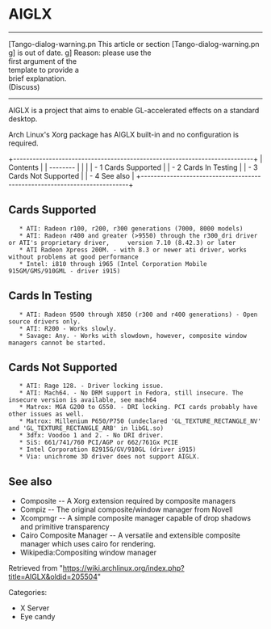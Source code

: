 AIGLX
=====

  ------------------------ ------------------------ ------------------------
  [Tango-dialog-warning.pn This article or section  [Tango-dialog-warning.pn
  g]                       is out of date.          g]
                           Reason: please use the   
                           first argument of the    
                           template to provide a    
                           brief explanation.       
                           (Discuss)                
  ------------------------ ------------------------ ------------------------

AIGLX is a project that aims to enable GL-accelerated effects on a
standard desktop.

Arch Linux's Xorg package has AIGLX built-in and no configuration is
required.

+--------------------------------------------------------------------------+
| Contents                                                                 |
| --------                                                                 |
|                                                                          |
| -   1 Cards Supported                                                    |
| -   2 Cards In Testing                                                   |
| -   3 Cards Not Supported                                                |
| -   4 See also                                                           |
+--------------------------------------------------------------------------+

Cards Supported
---------------

       * ATI: Radeon r100, r200, r300 generations (7000, 8000 models)
       * ATI: Radeon r400 and greater (>9550) through the r300_dri driver or ATI's proprietary driver,     version 7.10 (8.42.3) or later
       * ATI Radeon Xpress 200M. - with 8.3 or newer ati driver, works without problems at good performance
       * Intel: i810 through i965 (Intel Corporation Mobile 915GM/GMS/910GML - driver i915)

Cards In Testing
----------------

       * ATI: Radeon 9500 through X850 (r300 and r400 generations) - Open source drivers only.
       * ATI: R200 - Works slowly.
       * Savage: Any. - Works with slowdown, however, composite window managers cannot be started. 

Cards Not Supported
-------------------

       * ATI: Rage 128. - Driver locking issue.
       * ATI: Mach64. - No DRM support in Fedora, still insecure. The insecure version is available, see mach64
       * Matrox: MGA G200 to G550. - DRI locking. PCI cards probably have other issues as well.
       * Matrox: Millenium P650/P750 (undeclared 'GL_TEXTURE_RECTANGLE_NV' and 'GL_TEXTURE_RECTANGLE_ARB' in libGL.so)
       * 3dfx: Voodoo 1 and 2. - No DRI driver.
       * SiS: 661/741/760 PCI/AGP or 662/761Gx PCIE
       * Intel Corporation 82915G/GV/910GL (driver i915)
       * Via: unichrome 3D driver does not support AIGLX.

See also
--------

-   Composite -- A Xorg extension required by composite managers
-   Compiz -- The original composite/window manager from Novell
-   Xcompmgr -- A simple composite manager capable of drop shadows and
    primitive transparency
-   Cairo Composite Manager -- A versatile and extensible composite
    manager which uses cairo for rendering.
-   Wikipedia:Compositing window manager

Retrieved from
"https://wiki.archlinux.org/index.php?title=AIGLX&oldid=205504"

Categories:

-   X Server
-   Eye candy
